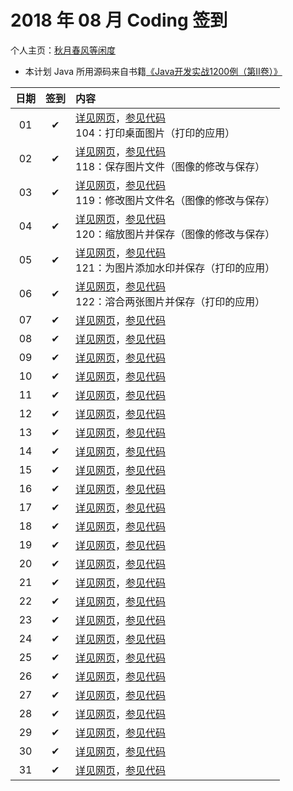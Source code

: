 # 2018 年 08 月 Coding 签到

个人主页：<a href="http://renkaigis.com/" target="_blank">秋月春风等闲度</a>

- 本计划 Java 所用源码来自书籍<a href="https://book.douban.com/subject/6535595/" target="_blank">《Java开发实战1200例（第Ⅱ卷）》</a>

| 日期 | 签到 | 内容 |
| :---: | :---: | :--- |
| 01 | ✔ | <a href="http://blog.renkaigis.com/KeepCoding/2018/08/01" target="_blank">详见网页</a>，<a href="https://github.com/renkaigis/KeepCoding/tree/master/2018/08/01" target="_blank">参见代码</a><br>104：打印桌面图片（打印的应用） |
| 02 | ✔ | <a href="http://blog.renkaigis.com/KeepCoding/2018/08/02" target="_blank">详见网页</a>，<a href="https://github.com/renkaigis/KeepCoding/tree/master/2018/08/02" target="_blank">参见代码</a><br>118：保存图片文件（图像的修改与保存） |
| 03 | ✔ | <a href="http://blog.renkaigis.com/KeepCoding/2018/08/03" target="_blank">详见网页</a>，<a href="https://github.com/renkaigis/KeepCoding/tree/master/2018/08/03" target="_blank">参见代码</a><br>119：修改图片文件名（图像的修改与保存） |
| 04 | ✔ | <a href="http://blog.renkaigis.com/KeepCoding/2018/08/04" target="_blank">详见网页</a>，<a href="https://github.com/renkaigis/KeepCoding/tree/master/2018/08/04" target="_blank">参见代码</a><br>120：缩放图片并保存（图像的修改与保存） |
| 05 | ✔ | <a href="http://blog.renkaigis.com/KeepCoding/2018/08/05" target="_blank">详见网页</a>，<a href="https://github.com/renkaigis/KeepCoding/tree/master/2018/08/05" target="_blank">参见代码</a><br>121：为图片添加水印并保存（打印的应用） |
| 06 | ✔ | <a href="http://blog.renkaigis.com/KeepCoding/2018/08/06" target="_blank">详见网页</a>，<a href="https://github.com/renkaigis/KeepCoding/tree/master/2018/08/06" target="_blank">参见代码</a><br>122：溶合两张图片并保存（打印的应用） |
| 07 | ✔ | <a href="http://blog.renkaigis.com/KeepCoding/2018/08/07" target="_blank">详见网页</a>，<a href="https://github.com/renkaigis/KeepCoding/tree/master/2018/08/07" target="_blank">参见代码</a><br> |
| 08 | ✔ | <a href="http://blog.renkaigis.com/KeepCoding/2018/08/08" target="_blank">详见网页</a>，<a href="https://github.com/renkaigis/KeepCoding/tree/master/2018/08/08" target="_blank">参见代码</a><br> |
| 09 | ✔ | <a href="http://blog.renkaigis.com/KeepCoding/2018/08/09" target="_blank">详见网页</a>，<a href="https://github.com/renkaigis/KeepCoding/tree/master/2018/08/09" target="_blank">参见代码</a><br> |
| 10 | ✔ | <a href="http://blog.renkaigis.com/KeepCoding/2018/08/10" target="_blank">详见网页</a>，<a href="https://github.com/renkaigis/KeepCoding/tree/master/2018/08/10" target="_blank">参见代码</a><br> |
| 11 | ✔ | <a href="http://blog.renkaigis.com/KeepCoding/2018/08/11" target="_blank">详见网页</a>，<a href="https://github.com/renkaigis/KeepCoding/tree/master/2018/08/11" target="_blank">参见代码</a><br> |
| 12 | ✔ | <a href="http://blog.renkaigis.com/KeepCoding/2018/08/12" target="_blank">详见网页</a>，<a href="https://github.com/renkaigis/KeepCoding/tree/master/2018/08/12" target="_blank">参见代码</a><br> |
| 13 | ✔ | <a href="http://blog.renkaigis.com/KeepCoding/2018/08/13" target="_blank">详见网页</a>，<a href="https://github.com/renkaigis/KeepCoding/tree/master/2018/08/13" target="_blank">参见代码</a><br> |
| 14 | ✔ | <a href="http://blog.renkaigis.com/KeepCoding/2018/08/14" target="_blank">详见网页</a>，<a href="https://github.com/renkaigis/KeepCoding/tree/master/2018/08/14" target="_blank">参见代码</a><br> |
| 15 | ✔ | <a href="http://blog.renkaigis.com/KeepCoding/2018/08/15" target="_blank">详见网页</a>，<a href="https://github.com/renkaigis/KeepCoding/tree/master/2018/08/15" target="_blank">参见代码</a><br> |
| 16 | ✔ | <a href="http://blog.renkaigis.com/KeepCoding/2018/08/16" target="_blank">详见网页</a>，<a href="https://github.com/renkaigis/KeepCoding/tree/master/2018/08/16" target="_blank">参见代码</a><br> |
| 17 | ✔ | <a href="http://blog.renkaigis.com/KeepCoding/2018/08/17" target="_blank">详见网页</a>，<a href="https://github.com/renkaigis/KeepCoding/tree/master/2018/08/17" target="_blank">参见代码</a><br> |
| 18 | ✔ | <a href="http://blog.renkaigis.com/KeepCoding/2018/08/18" target="_blank">详见网页</a>，<a href="https://github.com/renkaigis/KeepCoding/tree/master/2018/08/18" target="_blank">参见代码</a><br> |
| 19 | ✔ | <a href="http://blog.renkaigis.com/KeepCoding/2018/08/19" target="_blank">详见网页</a>，<a href="https://github.com/renkaigis/KeepCoding/tree/master/2018/08/19" target="_blank">参见代码</a><br> |
| 20 | ✔ | <a href="http://blog.renkaigis.com/KeepCoding/2018/08/20" target="_blank">详见网页</a>，<a href="https://github.com/renkaigis/KeepCoding/tree/master/2018/08/20" target="_blank">参见代码</a><br> |
| 21 | ✔ | <a href="http://blog.renkaigis.com/KeepCoding/2018/08/21" target="_blank">详见网页</a>，<a href="https://github.com/renkaigis/KeepCoding/tree/master/2018/08/21" target="_blank">参见代码</a><br> |
| 22 | ✔ | <a href="http://blog.renkaigis.com/KeepCoding/2018/08/22" target="_blank">详见网页</a>，<a href="https://github.com/renkaigis/KeepCoding/tree/master/2018/08/22" target="_blank">参见代码</a><br> |
| 23 | ✔ | <a href="http://blog.renkaigis.com/KeepCoding/2018/08/23" target="_blank">详见网页</a>，<a href="https://github.com/renkaigis/KeepCoding/tree/master/2018/08/23" target="_blank">参见代码</a><br> |
| 24 | ✔ | <a href="http://blog.renkaigis.com/KeepCoding/2018/08/24" target="_blank">详见网页</a>，<a href="https://github.com/renkaigis/KeepCoding/tree/master/2018/08/24" target="_blank">参见代码</a><br> |
| 25 | ✔ | <a href="http://blog.renkaigis.com/KeepCoding/2018/08/25" target="_blank">详见网页</a>，<a href="https://github.com/renkaigis/KeepCoding/tree/master/2018/08/25" target="_blank">参见代码</a><br> |
| 26 | ✔ | <a href="http://blog.renkaigis.com/KeepCoding/2018/08/26" target="_blank">详见网页</a>，<a href="https://github.com/renkaigis/KeepCoding/tree/master/2018/08/26" target="_blank">参见代码</a><br> |
| 27 | ✔ | <a href="http://blog.renkaigis.com/KeepCoding/2018/08/27" target="_blank">详见网页</a>，<a href="https://github.com/renkaigis/KeepCoding/tree/master/2018/08/27" target="_blank">参见代码</a><br> |
| 28 | ✔ | <a href="http://blog.renkaigis.com/KeepCoding/2018/08/28" target="_blank">详见网页</a>，<a href="https://github.com/renkaigis/KeepCoding/tree/master/2018/08/28" target="_blank">参见代码</a><br> |
| 29 | ✔ | <a href="http://blog.renkaigis.com/KeepCoding/2018/08/29" target="_blank">详见网页</a>，<a href="https://github.com/renkaigis/KeepCoding/tree/master/2018/08/29" target="_blank">参见代码</a><br> |
| 30 | ✔ | <a href="http://blog.renkaigis.com/KeepCoding/2018/08/30" target="_blank">详见网页</a>，<a href="https://github.com/renkaigis/KeepCoding/tree/master/2018/08/30" target="_blank">参见代码</a><br> |
| 31 | ✔ | <a href="http://blog.renkaigis.com/KeepCoding/2018/08/31" target="_blank">详见网页</a>，<a href="https://github.com/renkaigis/KeepCoding/tree/master/2018/08/31" target="_blank">参见代码</a><br> |